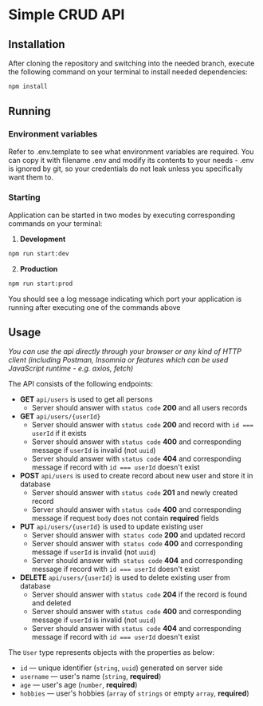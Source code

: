 # Simple CRUD API

## Installation
After cloning the repository and switching into the needed branch, execute the following command on your terminal to install needed dependencies:
```sh
npm install
```

## Running
### Environment variables
Refer to .env.template to see what environment variables are required. You can copy it with filename .env and modify its contents to your needs - .env is ignored by git, so your credentials do not leak unless you specifically want them to.
### Starting
Application can be started in two modes by executing corresponding commands on your terminal:
1. **Development**
```sh
npm run start:dev
```
2. **Production**
```sh
npm run start:prod
```
You should see a log message indicating which port your application is running after executing one of the commands above

## Usage
*You can use the api directly through your browser or any kind of HTTP client (including Postman, Insomnia or features which can be used JavaScript runtime - e.g. axios, fetch)*

The API consists of the following endpoints:

- **GET** `api/users` is used to get all persons
    - Server should answer with `status code` **200** and all users records
- **GET** `api/users/{userId}` 
    - Server should answer with `status code` **200** and record with `id === userId` if it exists
    - Server should answer with `status code` **400** and corresponding message if `userId` is invalid (not `uuid`)
    - Server should answer with `status code` **404** and corresponding message if record with `id === userId` doesn't exist
- **POST** `api/users` is used to create record about new user and store it in database
    - Server should answer with `status code` **201** and newly created record
    - Server should answer with `status code` **400** and corresponding message if request `body` does not contain **required** fields
- **PUT** `api/users/{userId}` is used to update existing user
    - Server should answer with` status code` **200** and updated record
    - Server should answer with` status code` **400** and corresponding message if `userId` is invalid (not `uuid`)
    - Server should answer with` status code` **404** and corresponding message if record with `id === userId` doesn't exist
- **DELETE** `api/users/{userId}` is used to delete existing user from database
    - Server should answer with `status code` **204** if the record is found and deleted
    - Server should answer with `status code` **400** and corresponding message if `userId` is invalid (not `uuid`)
    - Server should answer with `status code` **404** and corresponding message if record with `id === userId` doesn't exist
  
The `User` type represents objects with the properties as below:

- `id` — unique identifier (`string`, `uuid`) generated on server side
- `username` — user's name (`string`, **required**)
- `age` — user's age (`number`, **required**)
- `hobbies` — user's hobbies (`array` of `strings` or empty `array`, **required**)